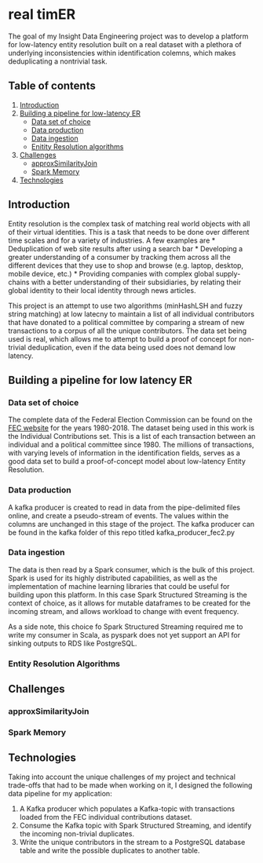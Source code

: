# real timER

The goal of my Insight Data Engineering project was to develop a platform for low-latency entity resolution built on a real dataset with a plethora of underlying inconsistencies within identification colemns, which makes deduplicating a nontrivial task.

## Table of contents
1. [Introduction](README.md#introduction)
3. [Building a pipeline for low-latency ER](README.md#data-pipeline)
    * [Data set of choice](README.md#data-set)
    * [Data production](README.md#data-production)
    * [Data ingestion](README.md#data-ingestion)
    * [Enitity Resolution algorithms](README.md#entity-resolution)
4. [Challenges](README.md#challenges)
    * [approxSimilarityJoin](README.md#computation)
    * [Spark Memory](README.md#storage)
5. [Technologies](README.md#technologies)

## Introduction

Entity resolution is the complex task of matching real world objects with all of their virtual identities. This is a task that needs to be done over different time scales and for a variety of industries. A few examples are 
    * Deduplication of web site results after using a search bar
    * Developing a greater understanding of a consumer by tracking them across all the different devices that they use to shop and browse (e.g. laptop, desktop, mobile device, etc.)
    * Providing companies with complex global supply-chains with a better understanding of their subsidiaries, by relating their global identity to their local identity through news articles. 

This project is an attempt to use two algorithms (minHashLSH and fuzzy string matching) at low latecny to maintain a list of all individual contributors that have donated to a political committee by comparing a stream of new transactions to a corpus of all the unique contributors. The data set being used is real, which allows me to attempt to build a proof of concept for non-trivial deduplication, even if the data being used does not demand low latency.

## Building a pipeline for low latency ER

### Data set of choice

The complete data of the Federal Election Commission can be found on the [FEC website](https://www.fec.gov/data/advanced/?tab=bulk-data) for the years 1980-2018. The dataset being used in this work is the Individual Contributions set. This is a list of each transaction between an individual and a political committee since 1980. The millions of transactions, with varying levels of information in the identification fields, serves as a good data set to build a proof-of-concept model about low-latency Entity Resolution.

### Data production

A kafka producer is created to read in data from the pipe-delimited files online, and create a pseudo-stream of events. The values within the columns are unchanged in this stage of the project. The kafka producer can be found in the kafka folder of this repo titled kafka_producer_fec2.py

### Data ingestion

The data is then read by a Spark consumer, which is the bulk of this project. Spark is used for its highly distributed capabilities, as well as the implementation of machine learning libraries that could be useful for building upon this platform. In this case Spark Structured Streaming is the context of choice, as it allows for mutable dataframes to be created for the incoming stream, and allows workload to change with event frequency.

As a side note, this choice fo Spark Structured Streaming required me to write my consumer in Scala, as pyspark does not yet support an API for sinking outputs to RDS like PostgreSQL.

### Entity Resolution Algorithms

## Challenges

### approxSimilarityJoin

### Spark Memory

## Technologies

Taking into account the unique challenges of my project and technical trade-offs that had to be made when working on it, I designed the following data pipeline for my application:

1. A Kafka producer which populates a Kafka-topic with transactions loaded from the FEC individual contributions dataset.
2. Consume the Kafka topic with Spark Structured Streaming, and identify the incoming non-trivial duplicates.
3. Write the unique contributors in the stream to a PostgreSQL database table and write the possible duplicates to another table.

